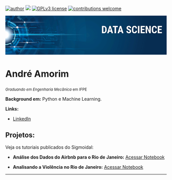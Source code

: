 [![author](https://img.shields.io/badge/author-AndreAmorim05-red.svg)](https://www.linkedin.com/in/andré-amorim-44b886184/) [![](https://img.shields.io/badge/python-3.7+-blue.svg)](https://www.python.org/downloads/release/python-365/) [![GPLv3 license](https://img.shields.io/badge/License-GPLv3-blue.svg)](http://perso.crans.org/besson/LICENSE.html) [![contributions welcome](https://img.shields.io/badge/contributions-welcome-brightgreen.svg?style=flat)](https://github.com/AndreAmorim05/data-science/issues)

<p align="center">
  <img src="banner.png" >
</p>

# André Amorim
<sub>*Graduando em Engenharia Mecânica* em IFPE</sub>



**Background em:** Python e Machine Learning.

**Links:**
* [LinkedIn](https://www.linkedin.com/in/andré-amorim-44b886184/)


## Projetos:
Veja os tutoriais publicados do Sigmoidal:

* **Análise dos Dados do Airbnb para o Rio de Janeiro:** [Acessar Notebook](https://github.com/AndreAmorim05/data-science/blob/main/analise_dos_dados_do_airbnb_para_o_rio_de_janeiro.ipynb)

* **Analisando a Violência no Rio de Janeiro:** [Acessar Notebook](https://github.com/AndreAmorim05/data-science/blob/main/Analisando_a_Violência_no_Rio_de_Janeiro.ipynb)


---




